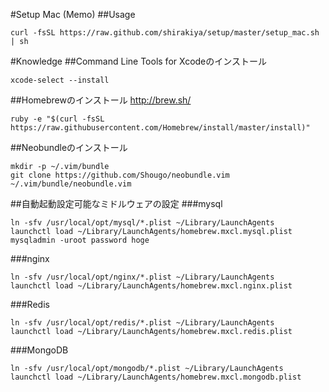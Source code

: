 #Setup Mac (Memo)
##Usage
```
curl -fsSL https://raw.github.com/shirakiya/setup/master/setup_mac.sh | sh
```

#Knowledge
##Command Line Tools for Xcodeのインストール
```
xcode-select --install
```

##Homebrewのインストール
http://brew.sh/

```
ruby -e "$(curl -fsSL https://raw.githubusercontent.com/Homebrew/install/master/install)"
```

##Neobundleのインストール
```
mkdir -p ~/.vim/bundle
git clone https://github.com/Shougo/neobundle.vim ~/.vim/bundle/neobundle.vim
```

##自動起動設定可能なミドルウェアの設定
###mysql
```
ln -sfv /usr/local/opt/mysql/*.plist ~/Library/LaunchAgents
launchctl load ~/Library/LaunchAgents/homebrew.mxcl.mysql.plist
mysqladmin -uroot password hoge
```

###nginx
```
ln -sfv /usr/local/opt/nginx/*.plist ~/Library/LaunchAgents
launchctl load ~/Library/LaunchAgents/homebrew.mxcl.nginx.plist
```

###Redis
```
ln -sfv /usr/local/opt/redis/*.plist ~/Library/LaunchAgents
launchctl load ~/Library/LaunchAgents/homebrew.mxcl.redis.plist
```

###MongoDB
```
ln -sfv /usr/local/opt/mongodb/*.plist ~/Library/LaunchAgents
launchctl load ~/Library/LaunchAgents/homebrew.mxcl.mongodb.plist
```
